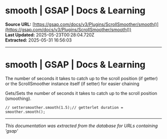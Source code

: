 # smooth | GSAP | Docs & Learning

**Source URL:** [https://gsap.com/docs/v3/Plugins/ScrollSmoother/smooth()](https://gsap.com/docs/v3/Plugins/ScrollSmoother/smooth())  
**Last Updated:** 2025-05-23T00:28:04.720Z  
**Extracted:** 2025-05-31 16:56:03

---

# smooth | GSAP | Docs & Learning

The number of seconds it takes to catch up to the scroll position (if getter) or the ScrollSmoother instance itself (if setter) for easier chaining

Gets/Sets the number of seconds it takes to catch up to the scroll position (smoothing).

```
// settersmoother.smooth(1.5);// getterlet duration = smoother.smooth();
```

---

*This documentation was extracted from the database for URLs containing 'gsap'*
